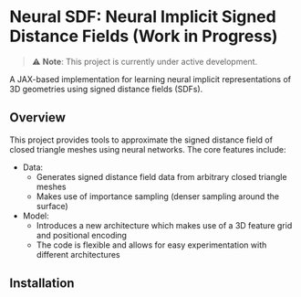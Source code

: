 # Neural SDF: Neural Implicit Signed Distance Fields (Work in Progress)

> ⚠️ **Note**: This project is currently under active development.

A JAX-based implementation for learning neural implicit representations of 3D geometries using signed distance fields (SDFs).

## Overview

This project provides tools to approximate the signed distance field of closed triangle meshes using neural networks. The core features include:

- Data:
  - Generates signed distance field data from arbitrary closed triangle meshes
  - Makes use of importance sampling (denser sampling around the surface)
- Model:
  - Introduces a new architecture which makes use of a 3D feature grid and positional encoding
  - The code is flexible and allows for easy experimentation with different architectures

## Installation


